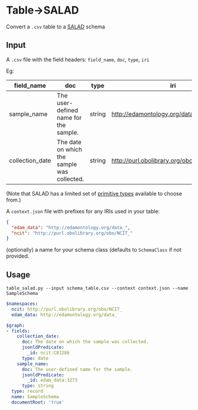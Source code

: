 # Table->SALAD

Convert a `.csv` table to a [SALAD](https://github.com/common-workflow-language/schema_salad) schema

## Input

A `.csv` file with the field headers: `field_name`, `doc`, `type`, `iri`

Eg:

|field_name       | doc                                         | type   | iri                                        |
|-----------------|---------------------------------------------|--------|--------------------------------------------|
| sample_name     | The user-defined name for the sample.       | string | http://edamontology.org/data_3273          |
| collection_date | The date on which the sample was collected. | string | http://purl.obolibrary.org/obo/NCIT_C81286 |

(Note that SALAD has a limited set of [primitive types](https://www.commonwl.org/v1.0/SchemaSalad.html#PrimitiveType) available to choose from.)

A `context.json` file with prefixes for any IRIs used in your table:

```json
{
  "edam_data": "http://edamontology.org/data_",
  "ncit": "http://purl.obolibrary.org/obo/NCIT_"
}
```

(optionally) a name for your schema class (defaults to `SchemaClass` if not provided.

## Usage

```
table_salad.py --input schema_table.csv --context context.json --name SampleSchema
```

```yaml
$namespaces:
  ncit: http://purl.obolibrary.org/obo/NCIT_
  edam_data: http://edamontology.org/data_

$graph:
- fields:
    collection_date:
      doc: The date on which the sample was collected.
      jsonldPredicate:
        _id: ncit:C81286
      type: date
    sample_name:
      doc: The user-defined name for the sample.
      jsonldPredicate:
        _id: edam_data:3273
      type: string
  type: record
  name: SampleSchema
  documentRoot: 'true'
```
